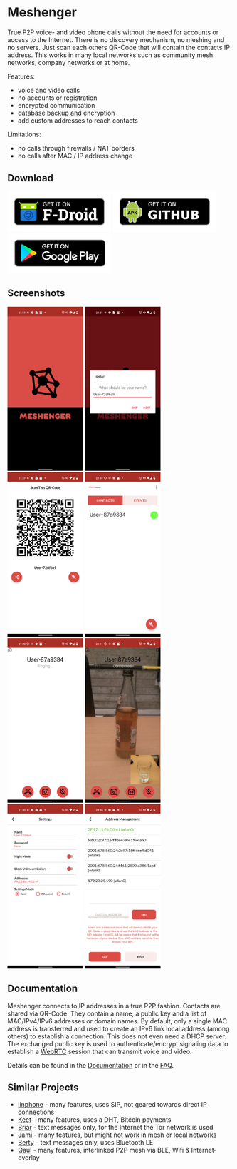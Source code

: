 # Meshenger

True P2P voice- and video phone calls without the need for accounts or access to the Internet. There is no discovery mechanism, no meshing and no servers. Just scan each others QR-Code that will contain the contacts IP address. This works in many local networks such as community mesh networks, company networks or at home.

Features:

- voice and video calls
- no accounts or registration
- encrypted communication
- database backup and encryption
- add custom addresses to reach contacts

Limitations:

- no calls through firewalls / NAT borders
- no calls after MAC / IP address change

## Download

[<img src="docs/fdroid.png" alt="Get it on F-Droid" height="90">](https://f-droid.org/packages/d.d.meshenger/)
[<img src="docs/apk.png" alt="Get it on GitHub" height="90">](https://github.com/meshenger-app/meshenger-android/releases)
[<img src="docs/gplay.png" alt="Get it on Google Play" height="90">](https://play.google.com/store/apps/details?id=app.meshenger)

## Screenshots

<img src="graphical-assets/phone-screenshots/logo_4.0.4.png" width="170"> <img src="graphical-assets/phone-screenshots/hello_4.0.4.png" width="170"> <img src="graphical-assets/phone-screenshots/qrcode_4.0.4.png" width="170"> <img src="graphical-assets/phone-screenshots/contacts_4.0.4.png" width="170"> <img src="graphical-assets/phone-screenshots/ringing_4.0.4.png" width="170"> <img src="graphical-assets/phone-screenshots/video_call_4.0.4.png" width="170"> <img src="graphical-assets/phone-screenshots/settings_4.0.4.png" width="170"> <img src="graphical-assets/phone-screenshots/address_management_4.0.4.png" width="170">

## Documentation

Meshenger connects to IP addresses in a true P2P fashion. Contacts are shared via QR-Code. They contain a name, a public key and a list of MAC/IPv4/IPv6 addresses or domain names. By default, only a single MAC address is transferred and used to create an IPv6 link local address (among others) to establish a connection. This does not even need a DHCP server. The exchanged public key is used to authenticate/encrypt signaling data to establish a [WebRTC](https://webrtc.org/) session that can transmit voice and video.

Details can be found in the [Documentation](docs/documentation.md) or in the [FAQ](docs/faq.md).

## Similar Projects

* [linphone](https://linphone.org/) - many features, uses SIP, not geared towards direct IP connections
* [Keet](https://keet.io) - many features, uses a DHT, Bitcoin payments
* [Briar](https://briarproject.org/) - text messages only, for the Internet the Tor network is used
* [Jami](https://jami.net/) - many features, but might not work in mesh or local networks
* [Berty](https://berty.tech/) - text messages only, uses Bluetooth LE
* [Qaul](https://qaul.net/) - many features, interlinked P2P mesh via BLE, Wifi & Internet-overlay
